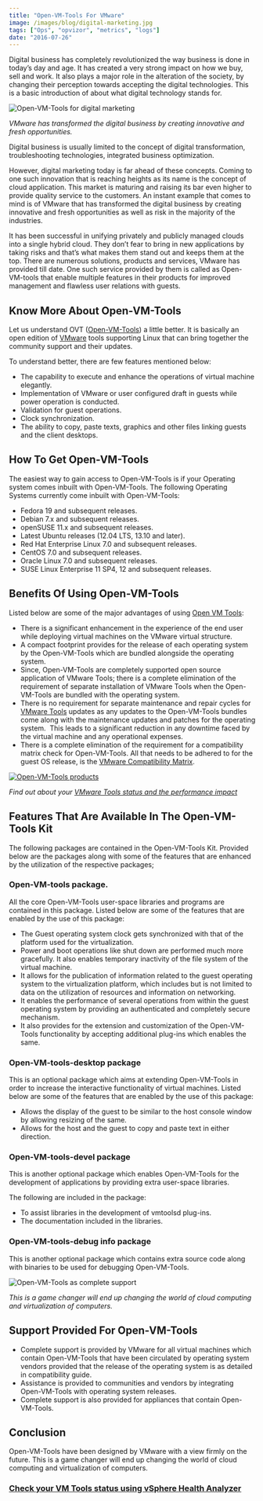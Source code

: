 ```yaml
---
title: "Open-VM-Tools For VMware"
image: /images/blog/digital-marketing.jpg
tags: ["Ops", "opvizor", "metrics", "logs"]
date: "2016-07-26"
---
```




Digital business has completely revolutionized the way business is done in today’s day and age. It has created a very strong impact on how we buy, sell and work. It also plays a major role in the alteration of the society, by changing their perception towards accepting the digital technologies. This is a basic introduction of about what digital technology stands for.

![Open-VM-Tools for digital marketing](/images/blog/digital-marketing.jpg)

_VMware has transformed the digital business by creating innovative and fresh opportunities._

Digital business is usually limited to the concept of digital transformation, troubleshooting technologies, integrated business optimization.

However, digital marketing today is far ahead of these concepts. Coming to one such innovation that is reaching heights as its name is the concept of cloud application. This market is maturing and raising its bar even higher to provide quality service to the customers. An instant example that comes to mind is of VMware that has transformed the digital business by creating innovative and fresh opportunities as well as risk in the majority of the industries.

It has been successful in unifying privately and publicly managed clouds into a single hybrid cloud. They don’t fear to bring in new applications by taking risks and that’s what makes them stand out and keeps them at the top. There are numerous solutions, products and services, VMware has provided till date. One such service provided by them is called as Open-VM-tools that enable multiple features in their products for improved management and flawless user relations with guests.

## Know More About Open-VM-Tools

Let us understand OVT ([Open-VM-Tools](https://github.com/vmware/open-vm-tools)) a little better. It is basically an open edition of [VMware](https://kb.vmware.com/selfservice/microsites/search.do?language=en_US&cmd=displayKC&externalId=2073803) tools supporting Linux that can bring together the community support and their updates.

To understand better, there are few features mentioned below:

- The capability to execute and enhance the operations of virtual machine elegantly.
- Implementation of VMware or user configured draft in guests while power operation is conducted.
- Validation for guest operations.
- Clock synchronization.
- The ability to copy, paste texts, graphics and other files linking guests and the client desktops.

## How To Get Open-VM-Tools

The easiest way to gain access to Open-VM-Tools is if your Operating system comes inbuilt with Open-VM-Tools. The following Operating Systems currently come inbuilt with Open-VM-Tools:

- Fedora 19 and subsequent releases.
- Debian 7.x and subsequent releases.
- openSUSE 11.x and subsequent releases.
- Latest Ubuntu releases (12.04 LTS, 13.10 and later).
- Red Hat Enterprise Linux 7.0 and subsequent releases.
- CentOS 7.0 and subsequent releases.
- Oracle Linux 7.0 and subsequent releases.
- SUSE Linux Enterprise 11 SP4, 12 and subsequent releases.

## Benefits Of Using Open-VM-Tools

Listed below are some of the major advantages of using [Open VM Tools](https://github.com/vmware/open-vm-tools/):

- There is a significant enhancement in the experience of the end user while deploying virtual machines on the VMware virtual structure.
- A compact footprint provides for the release of each operating system by the Open-VM-Tools which are bundled alongside the operating system.
- Since, Open-VM-Tools are completely supported open source application of VMware Tools; there is a complete elimination of the requirement of separate installation of VMware Tools when the Open-VM-Tools are bundled with the operating system.
- There is no requirement for separate maintenance and repair cycles for [VMware Tools](/blog/understanding-vmware-tools-affects-vmware-monitoring/) updates as any updates to the Open-VM-Tools bundles come along with the maintenance updates and patches for the operating system.  This leads to a significant reduction in any downtime faced by the virtual machine and any operational expenses.
- There is a complete elimination of the requirement for a compatibility matrix check for Open-VM-Tools. All that needs to be adhered to for the guest OS release, is the [VMware Compatibility Matrix](http://www.vmware.com/resources/compatibility/search.php).

[![Open-VM-Tools products](/images/blog/opvizor_monitor.png)](http://try.opvizor.com/health-analyzer/)

_Find out about your [VMware Tools status and the performance impact](http://try.opvizor.com/health-analyzer/)_

## Features That Are Available In The Open-VM-Tools Kit

The following packages are contained in the Open-VM-Tools Kit. Provided below are the packages along with some of the features that are enhanced by the utilization of the respective packages;

### Open-VM-tools package.

All the core Open-VM-Tools user-space libraries and programs are contained in this package. Listed below are some of the features that are enabled by the use of this package:

- The Guest operating system clock gets synchronized with that of the platform used for the virtualization.
- Power and boot operations like shut down are performed much more gracefully. It also enables temporary inactivity of the file system of the virtual machine.
- It allows for the publication of information related to the guest operating system to the virtualization platform, which includes but is not limited to data on the utilization of resources and information on networking.
- It enables the performance of several operations from within the guest operating system by providing an authenticated and completely secure mechanism.
- It also provides for the extension and customization of the Open-VM-Tools functionality by accepting additional plug-ins which enables the same.

### Open-VM-tools-desktop package

This is an optional package which aims at extending Open-VM-Tools in order to increase the interactive functionality of virtual machines. Listed below are some of the features that are enabled by the use of this package:

- Allows the display of the guest to be similar to the host console window by allowing resizing of the same.
- Allows for the host and the guest to copy and paste text in either direction.

### Open-VM-tools-devel package

This is another optional package which enables Open-VM-Tools for the development of applications by providing extra user-space libraries.

The following are included in the package:

- To assist libraries in the development of vmtoolsd plug-ins.
- The documentation included in the libraries.

### Open-VM-tools-debug info package

This is another optional package which contains extra source code along with binaries to be used for debugging Open-VM-Tools.

![Open-VM-Tools as complete support](/images/blog/digital-marketing2.jpg)

_This is a game changer will end up changing the world of cloud computing and virtualization of computers._

## Support Provided For Open-VM-Tools

- Complete support is provided by VMware for all virtual machines which contain Open-VM-Tools that have been circulated by operating system vendors provided that the release of the operating system is as detailed in compatibility guide.
- Assistance is provided to communities and vendors by integrating Open-VM-Tools with operating system releases.
- Complete support is also provided for appliances that contain Open-VM-Tools.

## Conclusion

Open-VM-Tools have been designed by VMware with a view firmly on the future. This is a game changer will end up changing the world of cloud computing and virtualization of computers.

### [Check your VM Tools status using vSphere Health Analyzer](http://try.opvizor.com/health-analyzer/)
